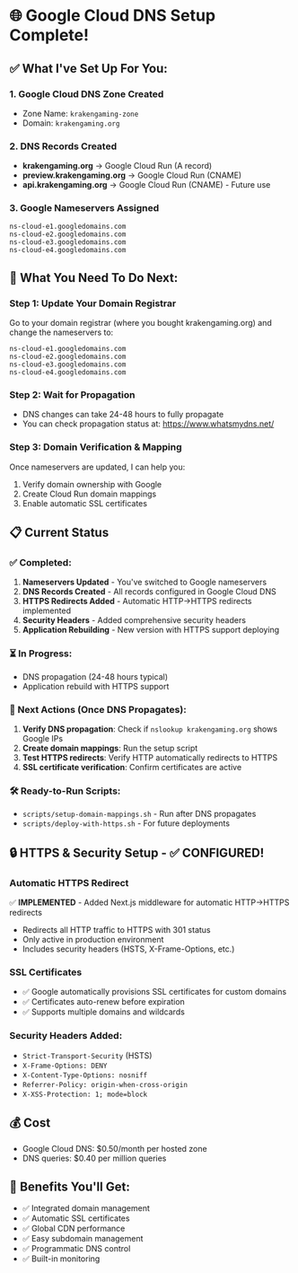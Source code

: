 # 🌐 Google Cloud DNS Setup Complete!

## ✅ What I've Set Up For You:

### 1. Google Cloud DNS Zone Created
- Zone Name: `krakengaming-zone`
- Domain: `krakengaming.org`

### 2. DNS Records Created
- **krakengaming.org** → Google Cloud Run (A record)
- **preview.krakengaming.org** → Google Cloud Run (CNAME)
- **api.krakengaming.org** → Google Cloud Run (CNAME) - Future use

### 3. Google Nameservers Assigned
```
ns-cloud-e1.googledomains.com
ns-cloud-e2.googledomains.com
ns-cloud-e3.googledomains.com
ns-cloud-e4.googledomains.com
```

## 🚀 What You Need To Do Next:

### Step 1: Update Your Domain Registrar
Go to your domain registrar (where you bought krakengaming.org) and change the nameservers to:
```
ns-cloud-e1.googledomains.com
ns-cloud-e2.googledomains.com
ns-cloud-e3.googledomains.com
ns-cloud-e4.googledomains.com
```

### Step 2: Wait for Propagation
- DNS changes can take 24-48 hours to fully propagate
- You can check propagation status at: https://www.whatsmydns.net/

### Step 3: Domain Verification & Mapping
Once nameservers are updated, I can help you:
1. Verify domain ownership with Google
2. Create Cloud Run domain mappings
3. Enable automatic SSL certificates

## 📋 Current Status

### ✅ Completed:
1. **Nameservers Updated** - You've switched to Google nameservers
2. **DNS Records Created** - All records configured in Google Cloud DNS
3. **HTTPS Redirects Added** - Automatic HTTP→HTTPS redirects implemented
4. **Security Headers** - Added comprehensive security headers
5. **Application Rebuilding** - New version with HTTPS support deploying

### ⏳ In Progress:
- DNS propagation (24-48 hours typical)
- Application rebuild with HTTPS support

### 🚀 Next Actions (Once DNS Propagates):
1. **Verify DNS propagation**: Check if `nslookup krakengaming.org` shows Google IPs
2. **Create domain mappings**: Run the setup script
3. **Test HTTPS redirects**: Verify HTTP automatically redirects to HTTPS
4. **SSL certificate verification**: Confirm certificates are active

### 🛠️ Ready-to-Run Scripts:
- `scripts/setup-domain-mappings.sh` - Run after DNS propagates
- `scripts/deploy-with-https.sh` - For future deployments

## 🔒 HTTPS & Security Setup - ✅ CONFIGURED!

### Automatic HTTPS Redirect
✅ **IMPLEMENTED** - Added Next.js middleware for automatic HTTP→HTTPS redirects
- Redirects all HTTP traffic to HTTPS with 301 status
- Only active in production environment
- Includes security headers (HSTS, X-Frame-Options, etc.)

### SSL Certificates
- ✅ Google automatically provisions SSL certificates for custom domains
- ✅ Certificates auto-renew before expiration
- ✅ Supports multiple domains and wildcards

### Security Headers Added:
- `Strict-Transport-Security` (HSTS)
- `X-Frame-Options: DENY`
- `X-Content-Type-Options: nosniff`
- `Referrer-Policy: origin-when-cross-origin`
- `X-XSS-Protection: 1; mode=block`

## 💰 Cost
- Google Cloud DNS: $0.50/month per hosted zone
- DNS queries: $0.40 per million queries

## 🔧 Benefits You'll Get:
- ✅ Integrated domain management
- ✅ Automatic SSL certificates
- ✅ Global CDN performance
- ✅ Easy subdomain management
- ✅ Programmatic DNS control
- ✅ Built-in monitoring
